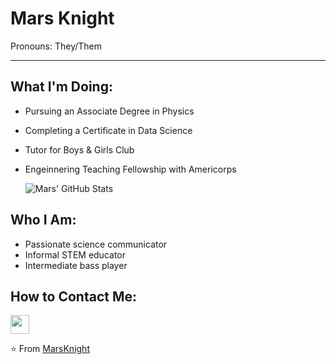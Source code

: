 ### <H1> Mars Knight
Pronouns: They/Them

---

### <H2> What I'm Doing:
- Pursuing an Associate Degree in Physics
- Completing a Certificate in Data Science
- Tutor for Boys & Girls Club  
- Engeinnering Teaching Fellowship with Americorps
  
  ![Mars' GitHub Stats](https://github-readme-stats.vercel.app/api?username=thered-planet&show_icons=true&theme=dark)


### <H2> Who I Am:
- Passionate science communicator
- Informal STEM educator
- Intermediate bass player
  
### <H2> How to Contact Me:
<p align="left">
  <a href="https://www.linkedin.com/in/marsknight/" alt="Linkedin"><img src="https://github.com/nitish-awasthi/nitish-awasthi/blob/master/174857.png" height="30" width="30"></a>
  
⭐️ From [MarsKnight](https://github.com/thered-planet)
  
